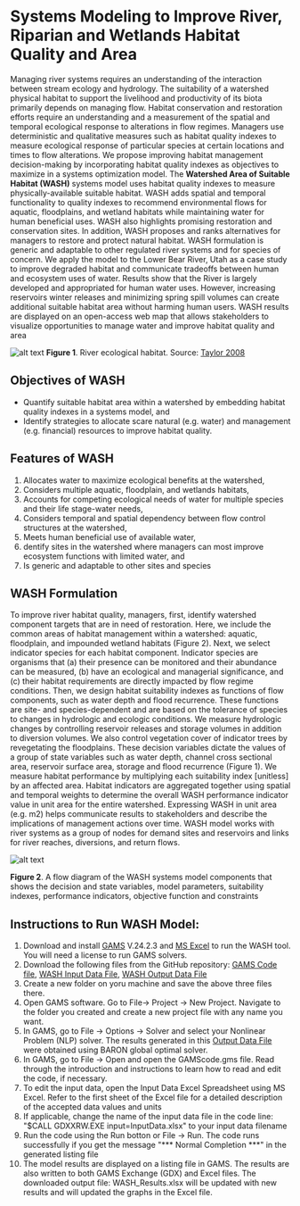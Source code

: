 # Systems Modeling to Improve River, Riparian and Wetlands Habitat Quality and Area

Managing river systems requires an understanding of the interaction between stream ecology and hydrology. The suitability of a watershed physical habitat to support the livelihood and productivity of its biota primarily depends on managing flow. Habitat conservation and restoration efforts require an understanding and a measurement of the spatial and temporal ecological response to alterations in flow regimes. Managers use deterministic and qualitative measures such as habitat quality indexes to measure ecological response of particular species at certain locations and times to flow alterations. We propose improving habitat management decision-making by incorporating habitat quality indexes as objectives to maximize in a systems optimization model. The **Watershed Area of Suitable Habitat (WASH)** systems model uses habitat quality indexes to measure physically-available suitable habitat. WASH adds spatial and temporal functionality to quality indexes to recommend environmental flows for aquatic, floodplains, and wetland habitats while maintaining water for human beneficial uses. WASH also highlights promising restoration and conservation sites. In addition, WASH proposes and ranks alternatives for managers to restore and protect natural habitat. WASH formulation is generic and adaptable to other regulated river systems and for species of concern. We apply the model to the Lower Bear River, Utah as a case study to improve degraded habitat and communicate tradeoffs between human and ecosystem uses of water. Results show that the River is largely developed and appropriated for human water uses. However, increasing reservoirs winter releases and minimizing spring spill volumes can create additional suitable habitat area without harming human users. WASH results are displayed on an open-access web map that allows stakeholders to visualize opportunities to manage water and improve habitat quality and area


![alt text](http://bearriverfellows.usu.edu/wash/WatershedHabitat.jpg "Watershed Habitat")
**Figure 1**. River ecological habitat. Source: [Taylor 2008](http://www.versicolor.ca/kerr/Tantramar/3_CreaturesOfTheSaltMarsh/Creatures.html)  

## Objectives of WASH
* Quantify suitable habitat area within a watershed by embedding habitat quality indexes in a systems model, and
* Identify strategies to allocate scare natural (e.g. water) and management (e.g. financial) resources to improve habitat quality.

## Features of WASH
1. Allocates water to maximize ecological benefits at the watershed,
2. Considers multiple aquatic, floodplain, and wetlands habitats,
3. Accounts for competing ecological needs of water for multiple species and their life stage-water needs,
4. Considers temporal and spatial dependency between flow control structures at the watershed,
5. Meets human beneficial use of available water,
6. dentify sites in the watershed where managers can most improve ecosystem functions with limited water, and
7. Is generic and adaptable to other sites and species

## WASH Formulation
To improve river habitat quality, managers, first, identify watershed component targets that are in need of restoration. Here, we include the common areas of habitat management within a watershed: aquatic, floodplain, and impounded wetland habitats (Figure 2). Next, we select indicator species for each habitat component. Indicator species are organisms that (a) their presence can be monitored and their abundance can be measured, (b) have an ecological and managerial significance, and (c) their habitat requirements are directly impacted by flow regime conditions.  Then, we design habitat suitability indexes as functions of flow components, such as water depth and flood recurrence. These functions are site- and species-dependent and are based on the tolerance of species to changes in hydrologic and ecologic conditions. We measure hydrologic changes by controlling reservoir releases and storage volumes in addition to diversion volumes. We also control vegetation cover of indicator trees by revegetating the floodplains. These decision variables dictate the values of a group of state variables such as water depth, channel cross sectional area, reservoir surface area, storage and flood recurrence (Figure 1). We measure habitat performance by multiplying each suitability index [unitless] by an affected area. Habitat indicators are aggregated together using spatial and temporal weights to determine the overall WASH performance indicator value in unit area for the entire watershed. Expressing WASH in unit area (e.g. m2) helps communicate results to stakeholders and describe the implications of management actions over time. WASH model works with river systems as a group of nodes for demand sites and reservoirs and links for river reaches, diversions, and return flows.


![alt text](http://bearriverfellows.usu.edu/wash/ModelFormulation_Updated.jpg "Model Formulation")

**Figure 2**. A flow diagram of the WASH systems model components that shows the decision and state variables, model parameters, suitability indexes, performance indicators, objective function and constraints 

## Instructions to Run WASH Model:
1. Download and install [GAMS](https://www.gams.com/) V.24.2.3 and [MS Excel](https://products.office.com/en-us/excel) to run the WASH tool. You will need a license to run GAMS solvers.
2. Download the following files from the GitHub repository: [GAMS Code file](https://github.com/ayman510/WASH/blob/master/CodeFiles/GAMS%20code), [WASH Input Data File](https://github.com/ayman510/WASH/blob/master/InputData/WASH_InputData.xlsx), [WASH Output Data File](https://github.com/ayman510/WASH/blob/master/OutputFiles/WASH_Results.xlsx)
3. Create a new folder on yoru machine and save the above three files there.
4. Open GAMS software. Go to File-> Project -> New Project. Navigate to the folder you created and create a new project file with any name you want. 
5. In GAMS, go to File -> Options -> Solver and select your Nonlinear Problem (NLP) solver. The results generated in this [Output Data File](https://github.com/ayman510/WASH/blob/master/OutputFiles/WASH_Results.xlsx) were obtained using BARON global optimal solver. 
6. In GAMS, go to File -> Open and open the GAMScode.gms file. Read through the introduction and instructions to learn how to read and edit the code, if necessary.
7. To edit the input data, open the Input Data Excel Spreadsheet using MS Excel. Refer to the first sheet of the Excel file for a detailed description of the accepted data values and units
8. If applicable, change the name of the input data file in the code line: "$CALL GDXXRW.EXE input=InputData.xlsx" to your input data filename
9. Run the code using the Run botton or File -> Run. The code runs successfully if you get the message "*** Normal Completion ***" in the generated listing file
10. The model results are displayed on a listing file in GAMS. The results are also written to both GAMS Exchange (GDX) and Excel files. The downloaded output file: WASH_Results.xlsx will be updated with new results and will updated the graphs in the Excel file.





